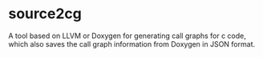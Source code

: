 # source2cg
A tool based on LLVM or Doxygen for generating call graphs for c code, which also saves the call graph information from Doxygen in JSON format.
